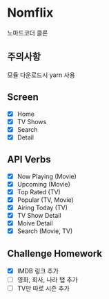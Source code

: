# Nomflix

노마드코더 클론

## 주의사항
모듈 다운로드시 yarn 사용

## Screen
- [x] Home
- [x] TV Shows
- [x] Search
- [x] Detail

## API Verbs
- [x] Now Playing (Movie)
- [x] Upcoming (Movie)
- [x] Top Rated (TV)
- [x] Popular (TV, Movie)
- [x] Airing Today (TV)
- [x] TV Show Detail
- [x] Moive Detail
- [x] Search (Movie, TV)

## Challenge Homework
- [x] IMDB 링크 추가
- [ ] 영화, 회사, 나라 탭 추가
- [ ] TV만 따로 시즌 추가